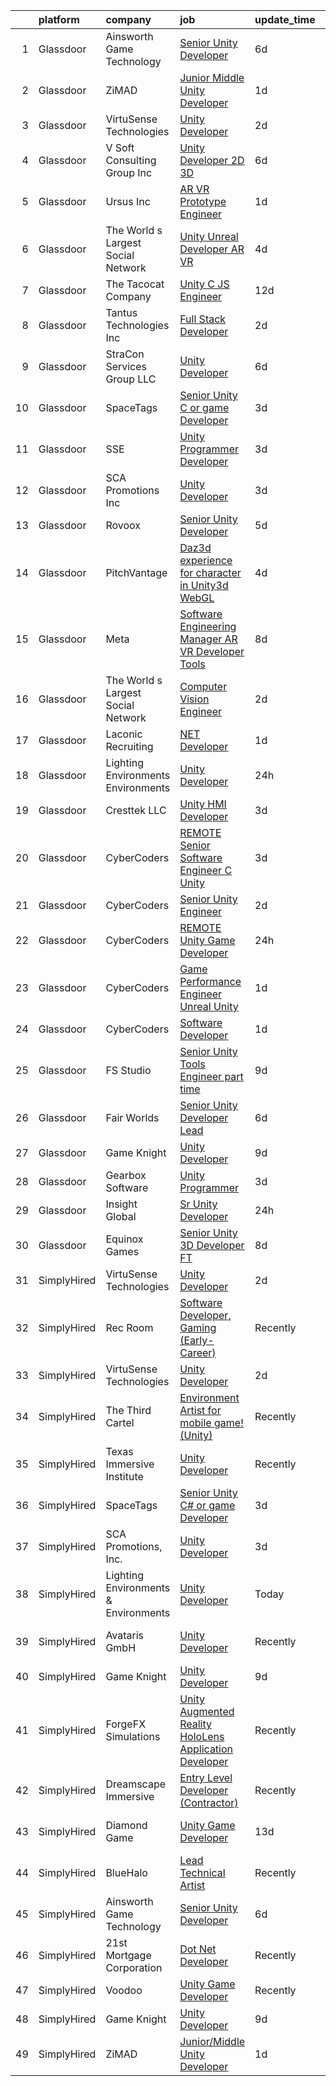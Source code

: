 

|    | platform    | company                              | job                                                                                                                                                                                                                                                                                                                                                                                                                                                                                                                                                                                                                                                                                                                                                                                                                                                                                                                                                                                                                                                                                                                                                                                                                                                                                                                                                                                                                                                                     | update_time   | location                    |
|---:|:------------|:-------------------------------------|:------------------------------------------------------------------------------------------------------------------------------------------------------------------------------------------------------------------------------------------------------------------------------------------------------------------------------------------------------------------------------------------------------------------------------------------------------------------------------------------------------------------------------------------------------------------------------------------------------------------------------------------------------------------------------------------------------------------------------------------------------------------------------------------------------------------------------------------------------------------------------------------------------------------------------------------------------------------------------------------------------------------------------------------------------------------------------------------------------------------------------------------------------------------------------------------------------------------------------------------------------------------------------------------------------------------------------------------------------------------------------------------------------------------------------------------------------------------------|:--------------|:----------------------------|
|  1 | Glassdoor   | Ainsworth Game Technology            | [Senior Unity Developer](https://www.glassdoor.com/partner/jobListing.htm?pos=101&ao=1110586&s=58&guid=000001826cc5e17099cfb6998fe94441&src=GD_JOB_AD&t=SR&vt=w&ea=1&cs=1_05583054&cb=1659682284297&jobListingId=1008038069760&cpc=73B7E520706C1844&jrtk=3-0-1g9mcbod1khpa801-1g9mcbodgih6j800-1bfea5d2e654dfaf--6NYlbfkN0AhTaXticpO8D1EV9nGWUa2G9Nr_0uERllJkF2KKfHsNPvgjthfJ6kYOPNlabBumo3XqtAg4fi9npJlXr8n0nliy9xy6fIh_K8TngwOLUexLDbOVwkhFmUnHsMmtlBOG87tx6tJ-CJdyZTi5oVCX_soOCJkfgVGhhLiY_ddvMg_soYNFVifJLhRyLfgAulCMJ9KvLwiBOLBfWvF3HzUziJPvzhhi4BDyBBJuWWGm6gxbr1KD2KkpvAgxHX_ruagkN5tTup3A9pRieP_ZBGju9ZankFQTZjygQdIcmgjAZZl2PAJw2bkEOqYbMdQHLu0aBznfUFfuCkOvfus6gpxuBNdQ2VcjufQYuTAdz52_G3tJdrPpinXQ7bBX4YJDUDbkoH-oBltseSBh1MYJVHFfef260qQboM31ua_KsKs69eEor6r_FwD6bWqpw9znlPDVrv6AAtvLeVDaT2IXy4IlEEqOaHIk2GT6L5lKQVuLr5CjzfeyzbzbRdXKh1XIKZF7DIHToUN1RuJzg%3D%3D)                                                                                                                                                                                                                                                                                                                                                                                                                                                                                                                                                                                           | 6d            | Las Vegas, NV               |
|  2 | Glassdoor   | ZiMAD                                | [Junior Middle Unity Developer](https://www.glassdoor.com/partner/jobListing.htm?pos=123&ao=1136043&s=58&guid=000001826cc5e17099cfb6998fe94441&src=GD_JOB_AD&t=SR&vt=w&cs=1_c87c3f5a&cb=1659682284299&jobListingId=1008049667996&jrtk=3-0-1g9mcbod1khpa801-1g9mcbodgih6j800-c2445798004c4330-)                                                                                                                                                                                                                                                                                                                                                                                                                                                                                                                                                                                                                                                                                                                                                                                                                                                                                                                                                                                                                                                                                                                                                                          | 1d            | Remote                      |
|  3 | Glassdoor   | VirtuSense Technologies              | [Unity Developer](https://www.glassdoor.com/partner/jobListing.htm?pos=104&ao=1110586&s=58&guid=000001826cc5e17099cfb6998fe94441&src=GD_JOB_AD&t=SR&vt=w&ea=1&cs=1_19a2fea7&cb=1659682284297&jobListingId=1008047228085&cpc=BA15C3E50D27FFE8&jrtk=3-0-1g9mcbod1khpa801-1g9mcbodgih6j800-621427e7806805ff--6NYlbfkN0CpTNcpmE4ij7sr_GPl7QJj6yehPG-kupSZfEdlJHm76PKMSXsSIq1med5BFIxC2pZRXqm2VLhN_XbCcerIOVWZ8h7ETYPARzSmbixQ7aLqpwonWBBh4rOL5Pp18dClbLthA8o-qLqLkUEi2BTeLU_x2fiKe0OI9IDJADdrOVWZeSJnfIngeVvcG4qEWq4Fni2TWPKW91a-13P_-H9fC5Zt5rw5FKBLB_RPdC2O-NSm9zZMlZn-b36oUBiJfCcNjy3uCA8lrcs_uaU8_b3s4lN6gna2m0MkmKK6gNFmJOT7AaeqUa--rXcmY6Z2zgDXIznzPAE4hH-scpx_2TR1e2yiYIfQ8YNZkMxsU8ndMokpnogFqye3J5-9essNlTb8bnndxcgydSl4uJFF1q_jZrKbQls7ZvLBRSeJ5Gk_If2-WQ8ThWKySX67anf1UhZQJR1VIuGLBv2wD9dcM7vaX9H6gbtb2kSxdtBofw3u0y7c3eMa1JdMaHeTyX3hoIc4xWk%3D)                                                                                                                                                                                                                                                                                                                                                                                                                                                                                                                                                                                                                | 2d            | Peoria, IL                  |
|  4 | Glassdoor   | V Soft Consulting Group  Inc         | [Unity Developer   2D 3D](https://www.glassdoor.com/partner/jobListing.htm?pos=109&ao=1110586&s=58&guid=000001826cc5e17099cfb6998fe94441&src=GD_JOB_AD&t=SR&vt=w&ea=1&cs=1_e904f450&cb=1659682284298&jobListingId=1008038008594&cpc=F41FEAB56D215062&jrtk=3-0-1g9mcbod1khpa801-1g9mcbodgih6j800-9a4a01b372ff3881--6NYlbfkN0D9RE-Si7ybiUgDiZLiiQYmpNk9Vbzm2gLbPAQW_p1zE3jUynzuC9mQeE4jvLF4MlSm36CescGx2H9d3YI0fVAn5prwo-RLWQRl_iwMVkZ6WLNFpLl_y3iVO_S9d5oC2ltUQyL-xm9HKGpi3r8xf5SsrsFpcevLABNYdw2hIoCqPNudL4vGDMg1tbZVy7HPxF3fdjg0ESjz79Jr2VIBa5QWoUWqUTWkOogPCBePbLEN9h52UjjDCvwLnsB8jeIbHwbCyJaqExQ-b80HT8-s3BCs4VgaD7G25D-wFiEe93fwuWh3h2M_b6vXgnLYZB0tnUY50qs1VUjBIbO_wp76rKwumxliXTHPvtAqbVFTp02tjQJUK1ejCebnErGkK8eNIXMwqQ4MHj2fgz9_jzbv1WFGftFuPst89-KPeg0DIS9dsZ57SfuSQhBzGXjtc0jQZHeJ7WOcJ88dc7LEnmVf5O82yFN2bczCJH6IGEsDRHtG_J2w6UzhVtKlJY87WgWRey4%3D)                                                                                                                                                                                                                                                                                                                                                                                                                                                                                                                                                                                                        | 6d            | Oakbrook Terrace, IL        |
|  5 | Glassdoor   | Ursus  Inc                           | [AR VR Prototype Engineer](https://www.glassdoor.com/partner/jobListing.htm?pos=114&ao=1110586&s=58&guid=000001826cc5e17099cfb6998fe94441&src=GD_JOB_AD&t=SR&vt=w&ea=1&cs=1_c91721be&cb=1659682284298&jobListingId=1008050504524&cpc=82B3195DA92CAF92&jrtk=3-0-1g9mcbod1khpa801-1g9mcbodgih6j800-676b17f24b5cec8e--6NYlbfkN0CT8vBT9H5mqECx2dfLV_FONLPDKpIRssxVwtj05Tmm4rA5I0VNOPdM1oYsK66ov5oeU1vn-T2BI8ztXGS97o12IFvk4488l3DTvol4EnNmos7vPDsIF4M1XmYlU4dn1Nsnus1ZaIBo6ETGQa2zZqKAHTHfC4ASFGZ6UE8aWyeWDYi9rIQsDJkXDhBQ-EROLr0fb8Urot8Am6Pv3mP8JgpyUvE3FPwrS_yS70cetbrOOtJ_SPeHiBBZAC_GZSOloUIMePftOWvROVJQXz0-77NLsiIUkuVazbWfKq_WSzvmb71JMa4BAmU7-cnh56FvbtV4UIhOasHTjqG9dSax_sx0Bw_Vocd7v_JZmwl6WsWMCBeDFc0FyN4i7Ze4f4LQ_f81JEWkW-28kac72DlvIvmoBu4byGGJlbrszBeaNj-YXpn3Zyv9RJ6ngkqOgcA4-eBt7lGvuPd8ry2k2Hywts2vf4KxOh9BqC3FaQM408Hnj7KuPBv-ibkqfrzud9dNzlfpyjPXgYC4DUtkp3ZuINm6eVoBKEwleGWYuNEQZNQQXc2qUBPFRArYVXIGHSF-z81RYhoY1fVG-tF9CkxcuGzW6K7N7qbATyXkIeqIVg_aymojdf_FBe3d856A8kjddNdsXB8WJzIkvc5NdFbOuqtlSzJQiPCY5ZhxxVwzt83FnODqIzfQIghLVpnYqkl679Nusu6wjUB67sAddnxF4utGsyxlEPEQHLo70uDKgmM6jKnPUVcLJO-vznDPBj_f0fxcPcCQsJCo_97Qd1KHKAvOFQKkwU92Uap9NXr76SgZttCRE983jO2mfLaLZFA6dAj8eqfUXfvmve1ibadE5tG1quom4y7a4HaWfQys8F77UA9KJpFHwPVBvKsrWqEbGxntsb1S1i44LpRNuveihuHOykeUjKza2jDsVz2ShCZIGGA6BmpjKL-Cka4a7KcJMFvkdj95SGlXsf4Th6I4A1DU6o3z76wX4zQ4qUO6H7-jIC0V-2qpVUQ6wXICE5676lg%3D)                                                                       | 1d            | Burlingame, CA              |
|  6 | Glassdoor   | The World s Largest Social Network   | [Unity Unreal Developer  AR VR ](https://www.glassdoor.com/partner/jobListing.htm?pos=112&ao=1110586&s=58&guid=000001826cc5e17099cfb6998fe94441&src=GD_JOB_AD&t=SR&vt=w&ea=1&cs=1_42def07e&cb=1659682284298&jobListingId=1008042375696&cpc=FAE5E775D180B2FB&jrtk=3-0-1g9mcbod1khpa801-1g9mcbodgih6j800-f494ee243d38d501--6NYlbfkN0DSgjPPcnEdvoK3uuxfISLALE6pB1FR7YSHOr_tSg5_QGIhoz_2VqUepdcKLBLI_zRVnZbHpaOUUg4zxA3YNJqfgCq-9o0liKzrVYmTrr_XDVnqIg3IFXNOjuKyMfftGZmcup85RVP1_M3P6WAr9I7CFCQ97cF5i0P5r4PJSMbs2tcTlq4Tns38xbwgYMNBSwUKdDEXPQ2R_MqHRQ__zQ7DOhnSziOsU3qXygSSMbl2czu2MAs0VXNIB1OYXedTwJ-McrBPcOATD6q-kxOa7R7bvNusgDFpKbPsFs9GBJhGluUPBkS0p6_0CqPZ2NgULJ9RXxK7sl4oZFFGfWueA1L_31_afHsdQ7ww7_z23BR-JhbGo6g9WC6FsH2jC47F7_CwXCj2cd4S76-h5x_T97Bx9IUWRz7lJIN-HYB_0hBshAcypan66ivWlWfy42ZhG7eDweaiPgw1-52FY3QkjCB8X5EQatR_B4GcIEqd_kiWhaw2WOcDBZNL0TTyhgxsANdTyOqOYsaM9peysw1FTkF0q2kahDbxz20DH3ef-0o9mgeMepp-U9df9kQPq8LZYJaSCEUeC5reehgjDA56p7Zg)                                                                                                                                                                                                                                                                                                                                                                                                                                                                                                               | 4d            | Sausalito, CA               |
|  7 | Glassdoor   | The Tacocat Company                  | [Unity C  JS Engineer](https://www.glassdoor.com/partner/jobListing.htm?pos=129&ao=1136043&s=58&guid=000001826cc5e17099cfb6998fe94441&src=GD_JOB_AD&t=SR&vt=w&ea=1&cs=1_ed66995d&cb=1659682284300&jobListingId=1008024763497&jrtk=3-0-1g9mcbod1khpa801-1g9mcbodgih6j800-e90af1b8492081f4-)                                                                                                                                                                                                                                                                                                                                                                                                                                                                                                                                                                                                                                                                                                                                                                                                                                                                                                                                                                                                                                                                                                                                                                              | 12d           | Remote                      |
|  8 | Glassdoor   | Tantus Technologies  Inc             | [Full Stack Developer](https://www.glassdoor.com/partner/jobListing.htm?pos=108&ao=1110586&s=58&guid=000001826cc5e17099cfb6998fe94441&src=GD_JOB_AD&t=SR&vt=w&ea=1&cs=1_21925c7b&cb=1659682284298&jobListingId=1008047282675&cpc=8A48E7D5890B96AC&jrtk=3-0-1g9mcbod1khpa801-1g9mcbodgih6j800-045ed96b960ff346--6NYlbfkN0A8qsn0j0FEl_5_zsxHeT9q1Wg9edXohEHAMqW6yzHHwmwn0DYPbrSEGc0ybmTyZi8SeeUGn253sFXgAHXmErhdGlXYFae7wDt2LKF06wmwocSkM6U4Qr9GKoBg6y5zhPnWwDDmiroTXjvuapX8g479jbHOGbZFWNC3WuwqB6-GWARq4DceghbMPbTjA4mbrDki1Bm5zkJt_waCnBflOvP1BpnyAPN3Tm7MW-4PS6_f7Du4BhTK2iQY91E1YgUXjSn9ybhlifq848IC4SqGyL1oxl4QpRATTh_N1qHZcyoaAf1jEjESBk1LHxiuPMK8Kq3HjF9ghhoaIT0zszfu8YAnAGz0pPJet3m1ffJ5ZjaASHPOZStGd-z6iB2jOCF-MD60jYiUs2LoZHLKkim9HuWdvaOGDCJ7G2IUwBC1CFaEAJVi1yrxUTwyNWpLuvs9XrgSd8i5KvtShz2aphcj9CLKVPTUqZMAAYNlslFIlOQgUkkFbbcIue44MVaH6Jkrkw6DDKYuAqERMw%3D%3D)                                                                                                                                                                                                                                                                                                                                                                                                                                                                                                                                                                                             | 2d            | Arlington, VA               |
|  9 | Glassdoor   | StraCon Services Group  LLC          | [Unity Developer](https://www.glassdoor.com/partner/jobListing.htm?pos=125&ao=1136043&s=58&guid=000001826cc5e17099cfb6998fe94441&src=GD_JOB_AD&t=SR&vt=w&ea=1&cs=1_0ac315db&cb=1659682284299&jobListingId=1008038469136&jrtk=3-0-1g9mcbod1khpa801-1g9mcbodgih6j800-7134acc55a798616-)                                                                                                                                                                                                                                                                                                                                                                                                                                                                                                                                                                                                                                                                                                                                                                                                                                                                                                                                                                                                                                                                                                                                                                                   | 6d            | Orlando, FL                 |
| 10 | Glassdoor   | SpaceTags                            | [Senior Unity C  or game Developer](https://www.glassdoor.com/partner/jobListing.htm?pos=106&ao=1110586&s=58&guid=000001826cc5e17099cfb6998fe94441&src=GD_JOB_AD&t=SR&vt=w&ea=1&cs=1_fdde80fa&cb=1659682284297&jobListingId=1008044924626&cpc=2F9DD8B511C89582&jrtk=3-0-1g9mcbod1khpa801-1g9mcbodgih6j800-6cf5f399b28c6351--6NYlbfkN0BUVF9cqJXqdFDsrpxoGIhdnz07wL-gW_U5nrZAHPRhGVzrfnHyhdN1EPN8I7ZiQaxplMz9EJF9vxzvQnPArqQqftQpTXcRLSd7gVgkUliHbiHAwV18JGisEYi3xNpBGvahPVXwgZRUXCfYbekES6VlaAAY6iUiwa1D1RtpgKJR3J2o4_SXw4dJ6eqxn6pmlEKTQ_QUYydQGfGVQSjiN-Us_oLdD88A99gWFG7bsijhbIHP5tOwyFc9fH-Guafjn1ZZl-O9U1Zfd2AbBDqIqlILtNDgaVf_kkmf1PdfBfhurkNb9_IsvE3pbD5BAPLSs6W6Q6iapoVKxOxhvEyODreFTU4b5g-nKhRIshqmqt4E5MlW-FmwgJ_45GkjqFO-bfF_cFv3wEOA8FeB0yFuwRaAkv9j5dlZldXr_zJuk2a_DDeyov2NUUuCw-ZUd_GP1uRLJoU11EkXXClfUBKlOnwOhycFfh1IrR5LXtcJe2W3IXASpgfRLDthahDucVTu2E-1qr_20w0_qQ%3D%3D)                                                                                                                                                                                                                                                                                                                                                                                                                                                                                                                                                                                | 3d            | Arizona                     |
| 11 | Glassdoor   | SSE                                  | [Unity Programmer Developer](https://www.glassdoor.com/partner/jobListing.htm?pos=122&ao=1136043&s=58&guid=000001826cc5e17099cfb6998fe94441&src=GD_JOB_AD&t=SR&vt=w&ea=1&cs=1_39ba8beb&cb=1659682284299&jobListingId=1008045435216&jrtk=3-0-1g9mcbod1khpa801-1g9mcbodgih6j800-264b7eb515c13cba-)                                                                                                                                                                                                                                                                                                                                                                                                                                                                                                                                                                                                                                                                                                                                                                                                                                                                                                                                                                                                                                                                                                                                                                        | 3d            | Jacksonville, FL            |
| 12 | Glassdoor   | SCA Promotions  Inc                  | [Unity Developer](https://www.glassdoor.com/partner/jobListing.htm?pos=105&ao=1110586&s=58&guid=000001826cc5e17099cfb6998fe94441&src=GD_JOB_AD&t=SR&vt=w&ea=1&cs=1_fefab11e&cb=1659682284297&jobListingId=1008044540481&cpc=618B7C2C2BCBC227&jrtk=3-0-1g9mcbod1khpa801-1g9mcbodgih6j800-8d5fbf2228f1c08e--6NYlbfkN0CGk2nZkYo_9FB79XId18OpQDHY6g94ONhdUJpB4SBwer5q8kV_jzNpveeNS5OfFTS-zbA0Ccrb2PfPN4L4axPFku2_b8ZVmNT_fx9zWAQo0ML6qy8w53ry5sZ122YUK8nYYZNiHhQd8jJnxpNJPefAOCesyVSmE3lPK2FkETtpKEkqYNQKBEtkAcdsrC1d1r2YvJwKlBZdUF8Je8RVnfoO0OkOLIklUtmo9aiTf5xMfCeVWYdbA_hXF3PLol5Or4-y8dFTumhzXED0f1607r1sbvamMlPOY699SE64-xRcJLIZdlMznBY3pxEq4EfILZ3LfqR9YMZwLpGpAZX94J58w-lMK3uKhTqjcRvCGmElWkVaPe4WGu3dr7Cs5y1Jx5BpAdFs2s7LqBHVY-s91N9Otw1ESYAu3J5mxUVwr65KG7QyYdGho--hNHbfAq9C6h_JrGiZUEcdA0LTBGob5VzNy_djePEozRJcQvZK43hCrcw-GEJfpgo901wWISDvtBk%3D)                                                                                                                                                                                                                                                                                                                                                                                                                                                                                                                                                                                                                | 3d            | Dallas, TX                  |
| 13 | Glassdoor   | Rovoox                               | [Senior Unity Developer](https://www.glassdoor.com/partner/jobListing.htm?pos=124&ao=1136043&s=58&guid=000001826cc5e17099cfb6998fe94441&src=GD_JOB_AD&t=SR&vt=w&ea=1&cs=1_82f8d668&cb=1659682284299&jobListingId=1008039226654&jrtk=3-0-1g9mcbod1khpa801-1g9mcbodgih6j800-02f138ca3023a2a4-)                                                                                                                                                                                                                                                                                                                                                                                                                                                                                                                                                                                                                                                                                                                                                                                                                                                                                                                                                                                                                                                                                                                                                                            | 5d            | Remote                      |
| 14 | Glassdoor   | PitchVantage                         | [Daz3d experience for character in Unity3d WebGL](https://www.glassdoor.com/partner/jobListing.htm?pos=107&ao=1110586&s=58&guid=000001826cc5e17099cfb6998fe94441&src=GD_JOB_AD&t=SR&vt=w&ea=1&cs=1_c3467350&cb=1659682284298&jobListingId=1008042183520&cpc=983919718F9DC6F6&jrtk=3-0-1g9mcbod1khpa801-1g9mcbodgih6j800-2d925dfc83a4c43a--6NYlbfkN0CnvnrZV6i1JGX1yqycrBVKxG_QbmFGo1hJvaAPDrdCVZ8yoQV_d4S0xUhNM-dH_1A5pP-pXzd5Ltk35FeWGELA4tM9OpVNAaKCl4oDM2bslPC15-Xpj1OSVVxbNUHn23I4feMXQy0B9AWcC7dWCgnuF-Kj2f27SL6sXo8qXOa0Nz5dzMoFjHXTkt4cIvdUtle_On9t6Q1w54f5P8Eg_EaJldPgOSK-8jq3xFMgh0ocNW6r6NdsEqevCXafpteY5BR2tmWIKf1fGcULP4eLof0m-TaAZp4UPcOQ7FvMiX8WA-eKZXBPmTPwq7Zbz36laHSP69pne9NfSA9HnWerjzJoDy0Y9mb81Ftxnp5JIEdrWCIL5BYPCCBm3UZR2eDq4PM97d4Q9aOW0z1XdP-Ho2fbJuKFw92_gH4RTG4HgSPEv16iULOlthXFqpWNkhoYxUHyPta5bE4FxgSqfPLE3V_9PqWcwNiruAwBcWqnaLZClscnXbTHO8FmqSDwCqqS06AwN75AciHsubiOA7M5DZa--M1OmU52680%3D)                                                                                                                                                                                                                                                                                                                                                                                                                                                                                                                                                | 4d            | Remote                      |
| 15 | Glassdoor   | Meta                                 | [Software Engineering Manager  AR VR   Developer Tools](https://www.glassdoor.com/partner/jobListing.htm?pos=113&ao=1110586&s=58&guid=000001826cc5e17099cfb6998fe94441&src=GD_JOB_AD&t=SR&vt=w&cs=1_30d59495&cb=1659682284298&jobListingId=1008033314231&cpc=F45C15D234B746DE&jrtk=3-0-1g9mcbod1khpa801-1g9mcbodgih6j800-2b621683bd873ed9--6NYlbfkN0DYl4UJW4r1Vl7FEn6T9F-rD9lpC-0oMJVSiWjK_MGUd8e8cHXcpv6KPyjLHZEfqkU7WcSZuXbmZfIUhhQ_HFC5L9AvTXuL3VHBavrUq3c4Mw-5YietqrUjyiCjTMKXU0rAyjymil50WMpzrjIuTkp2EReeXYNeQBhc0YOnDi-DVMWBl_Z0NF7SoX3QJwYOsgiK4dk__AXSgP9P98NSS6Zp1V_5JU1qadMFM-MdVLu7qvC-9V_5X-Ni-AKv4ydYz36bFOTgNZGZLoQo1Z0xWsprO82XEF77Lc2WtE1qzzu72ezRxPWbuoDJiP8u2Cj2BP1fczfAyEKs8iU7noY77Xzua_hFxh9vJjhtrSmoA6NdxeBj0p9UIP1i9hLB-tK1AriPShWAX_gEB3n12-RpMTddo2MeqC2LeuOFFWkLnhEwZ-8vMfgMFdQUUQJN9ZS9pBbBN37xH4PM1lOjU0Wyvq5QIdbmylCNxbyUtdBDS0hYJ-K24AhOD2Dk49MVyPXq0csxZ2h6cYuBsJbEatT2GXFlOIx9RLuBaFkmmb1G7gmURGDoj6bTsucyi5n81M6pgaCSza9HHchkGhLhnBbiqkLyMwh8bdQuKbObMPVzm8xMM3vSfK8m0uMN4OW2vVQZZB-Ch4BJTPHNRk65CcPuJwD-Z_cFYmKOUMW01eHdEmGPM0YdvB0GTQ8SgY6tPktG9nx38rwA3NLVk9yCD-MTB7Bg1xU8j0fqQiCVkDztAbAhZJBerkOK2stt8ibnoNHo1DyTtwYtA6oTMXHPfqht83b8vY5PTbomY5DP23JhYzKtu_6iXYIr0Vu9yeG78xFT5sEa89ZYiUs9d7j8zkkl8IJSl7q7Eb5frFU1JQ6lSSU1nrulqGQSRGBKNzJ2MdxkSSk_E2VU2MKnoIggwxW0TXkA1xrByWedXdVoSevoFNaStu5oaOrBajk9KhmUS_JW8mf-QfsqAze1F3ZDAtAzTmVa7VhCD3u7B8a-Uxr7fQ-ZA4mblS5EvTP5W7SwEJgATqApmDDjlxCe0qE5LXWvcpG3mF813tVmmRv3jPbYFLC43w%3D%3D) | 8d            | Remote                      |
| 16 | Glassdoor   | The World s Largest Social Network   | [Computer Vision Engineer](https://www.glassdoor.com/partner/jobListing.htm?pos=116&ao=1110586&s=58&guid=000001826cc5e17099cfb6998fe94441&src=GD_JOB_AD&t=SR&vt=w&ea=1&cs=1_c9206f0e&cb=1659682284299&jobListingId=1008048926964&cpc=DE56C24FF6DEC286&jrtk=3-0-1g9mcbod1khpa801-1g9mcbodgih6j800-f2859ed9ca70d070--6NYlbfkN0DSgjPPcnEdvoK3uuxfISLALE6pB1FR7YSHOr_tSg5_QGIhoz_2VqUepdcKLBLI_zTQDUXKUWfMuJ8z4wGJWjPLlNhIC6-QLzZ2SD_BdvGPrlGHcV-JY8TfpqZv30Bo9kNQZz3Akks__UOuOXncoch98-oHmC6PsX_rYPDxgKR8Hs6vhDf2KT8UAtRRqlVUqY3jLADtY66tFmBwXnefOCe_rJ1GLfIFFVjEtf-YdfB-g7V5OcdB4itIR7WubpFvE5z83IUM_2ZshD4TwiQ6BJZoM5Wz5V7xjZqfE_P-cW2TYTTOolaetECrpTQpQ648tDZjymsVTQnYWjRayjvGAsLDXh4YqO0y32A6inEzp_EUBg9CJ4xIq6ueXlJmMLBGbGuBX6Ks3WPJJ0P6_Kp15N1Wn8xlcEnKCTLSAQRwf1IIDdXOcAOSiy1uguwCZFqyz6wl8-Md0RtGWw9QhiZT6Klg7pt6hx7jeSUKnShIDrLEjpFkHoVk5nhjgEMjvPLPu92EwTzHvNwm2rlMrjGTmuwys2wedRnQX1sGwgcAn7-AGK4qAorHU5eKTss3g9e1WQ3RhGRRXD6KqbBcmjBzDG-o)                                                                                                                                                                                                                                                                                                                                                                                                                                                                                                                     | 2d            | Houston, TX                 |
| 17 | Glassdoor   | Laconic Recruiting                   | [ NET Developer](https://www.glassdoor.com/partner/jobListing.htm?pos=111&ao=1110586&s=58&guid=000001826cc5e17099cfb6998fe94441&src=GD_JOB_AD&t=SR&vt=w&ea=1&cs=1_73777f60&cb=1659682284298&jobListingId=1008051372570&cpc=45DC3EB807283E85&jrtk=3-0-1g9mcbod1khpa801-1g9mcbodgih6j800-3675a1a976d4b4ed--6NYlbfkN0DdJbhHBYXEWBLZdlxQXj7QWc-IkEPIf_iUNPDm2ENCvfhgmbDpp3qDMSPgIPqI1QwyFHFJQUTOHvdMj8QCXK0LKBmFgOoPgR9JxLTiIIKI47t0A1CG0vyBhVVJdOQfgQ3nUA_j1fI3EQ-oHCC1zSgcezthx1dYKB3ODF_87kHNk8DRz83kCyYcs8Hpx3Q9-6_pbQ2Px9T-3Yv1_fzc52p0FqMTxIv4dYEp7QylL-d-sxpgxRnLJF4jmvnDH5iAScVj9M3XWVfkvIGKWh2iOTTv9NON3osFTBqfsYCoPolHh1tKuk-d5_uwc0u1DEqbhs5Nl1OOnsMpLStQKwCglOybO4yUTESKww119Z1QJD7B8mtTi3Gr3W2nB0tW1afBlXYot2cm7qwODF72LxPQa7jCD4jJWvWqbsS0_0hmPqKp9rAof-CHPjLuw1XVcrWSrjMmPHgBsLcSycJbF5eGaUdYw_wxszLIwZByPc8CmAU4DdxGBH_PFsw5HLZH6mqj0eqO1FmDq8_M2A%3D%3D)                                                                                                                                                                                                                                                                                                                                                                                                                                                                                                                                                                                                   | 1d            | Remote                      |
| 18 | Glassdoor   | Lighting Environments   Environments | [Unity Developer](https://www.glassdoor.com/partner/jobListing.htm?pos=121&ao=1136043&s=58&guid=000001826cc5e17099cfb6998fe94441&src=GD_JOB_AD&t=SR&vt=w&ea=1&cs=1_f687d399&cb=1659682284299&jobListingId=1008053450591&jrtk=3-0-1g9mcbod1khpa801-1g9mcbodgih6j800-0086498e20b0cd56-)                                                                                                                                                                                                                                                                                                                                                                                                                                                                                                                                                                                                                                                                                                                                                                                                                                                                                                                                                                                                                                                                                                                                                                                   | 24h           | Remote                      |
| 19 | Glassdoor   | Cresttek LLC                         | [Unity HMI Developer](https://www.glassdoor.com/partner/jobListing.htm?pos=126&ao=1136043&s=58&guid=000001826cc5e17099cfb6998fe94441&src=GD_JOB_AD&t=SR&vt=w&cs=1_f6845a76&cb=1659682284299&jobListingId=1008045323885&jrtk=3-0-1g9mcbod1khpa801-1g9mcbodgih6j800-cca6b004dfe524fe-)                                                                                                                                                                                                                                                                                                                                                                                                                                                                                                                                                                                                                                                                                                                                                                                                                                                                                                                                                                                                                                                                                                                                                                                    | 3d            | Raymond, OH                 |
| 20 | Glassdoor   | CyberCoders                          | [REMOTE   Senior  Software Engineer   C   Unity](https://www.glassdoor.com/partner/jobListing.htm?pos=120&ao=1110586&s=58&guid=000001826cc5e17099cfb6998fe94441&src=GD_JOB_AD&t=SR&vt=w&ea=1&cs=1_bd2d1be4&cb=1659682284299&jobListingId=1008044824936&cpc=F4EED0218A761C36&jrtk=3-0-1g9mcbod1khpa801-1g9mcbodgih6j800-98237847f10a0a96--6NYlbfkN0CpFJQzrgRR8WqXWK1qKKEqALWJw739KlKqr2H-MSI4eoBlI4EFrmor2FYZMP3muM2r0j5h83pOc7Z3lK-05W4Ec43Jfo6jycGrOCA67Aa8wUtL3VWMS-c1nJmGfkcf5BBkIGR3EkdBPkI0Xa1FsTlvp4qynG6-W4YKyIV7jDBATHONJx4-5rwo3o-AO6qbKDhEoKBPKuuQS-EXKlyrcJA8nW_V4-Ayn2e3KwU8GnYpR125Mv24p3L6yFX5SsYM9uScolBHKZsurrVkJz7CMHujXcFWIOfm4T4q35BPAlRbiMCRlexW98B63tVdnyhxW4D7aQ0cb0r_w-I1IWlmSDbSeSb9l4q75uQ5Mg2VyEqlNQCyLjdz162HvhGfNp2C_-Wu0XbVUgeLY2vSUF5-rSaIoKQ1Xl78jE1w4vcCDXUa9g9nSFia2R7duvfc36ucuJA_iccw6_Vqns0DyTsOpLtoBxhoPF1ivlxeT3eQHcSFSk3aMoD8yDjrEpfYNkmmPuFSy0Bxq9snKTxmsdwZ0TewK1jZkxwMkqPha7EHS9lourkSU5og89PTBpbuy8d1iBkAWhGLVXogJstCbsLB_zCdDdS4sdAu_b_u_F0cTYaw-yo09LPSUKSMHP8-bXljDPL1I4_r7OXbGfjQcFjHY4tsWL8oZo41R6hGGBs19TLYXniO0XLWqrTvCszWGks9jDI2dMDwBrWXZPWUkjeDhb7FfhRxV_himvPFtmFzDnUFGjG_4bSxrKJRjo6Hh7IRjFqiaHCEyVRsteORm9nhWAOjKCluULSD_qtadVMg3KgVkc2qAa3DHSaN-6heqHzIwIhMWnkQcgIrgixBQFonuPdz4g71JCsMQKA9uKOdAuNM1fLsM7_diZz4--AmSjEnqmji1m2xUYV33imhDZoM-eWZEFTFjoC-qIDlUTzg6CrBscNhB2Ssf1A1Q2Z0954gKRhq-6golYDiaQ7obXrxnC_wqiTYXMYK-HX3I4Oh3yjgeVOvIjiFSyMp)                                                               | 3d            | Las Vegas, NV               |
| 21 | Glassdoor   | CyberCoders                          | [Senior Unity Engineer](https://www.glassdoor.com/partner/jobListing.htm?pos=119&ao=1110586&s=58&guid=000001826cc5e17099cfb6998fe94441&src=GD_JOB_AD&t=SR&vt=w&ea=1&cs=1_dbdacf31&cb=1659682284299&jobListingId=1008047704678&cpc=FA84DF7EA1EC2398&jrtk=3-0-1g9mcbod1khpa801-1g9mcbodgih6j800-164e23107c9e0686--6NYlbfkN0CpFJQzrgRR8WqXWK1qKKEqALWJw739KlKqr2H-MSI4eoBlI4EFrmor2FYZMP3muM1tGRelL7Kum1HIBEBXvXjz8hxp3IY0OzCHLevp9HCrQJuz1D5Jb7xy7xWIvhgF0fMMw6R4Nc-qzqpE8m2NTccSGaD-uGsgK3GTly0VyODHCb_fKsb5jTiUkhsrKVkDnRDhWLMGs9WIvyqnPpAQpgZOqkR5FQLtlO7tg-WSjwKJbaOPF7OY9fIC4v2U06aiSNxqCctwy9b841mH5Oi7qnjjUSjiaygAg1w00aXlJzqs5AcUTTNruBZ85Br_w3WIeJrU7DEnrw5Z07cq7ylhNbxvUqsBt-qGs_VP5m0d2jLpXPAl56AU7b8KG6fIMLeHB3IYeIIQrb4P5ckyskcCEpf8PmuHgq-SOEYbgHi-feU9HCreSMPInNnflTKTq2P7EOq4EItVlbP3ve_EJSR88tEJDvOy8gAFcXM2n75oOMOvwtbgPzsvjopx6Xh0nRONdy9Vvt3PNcFxQtRdYizN21O3DJAas3QMejGpD6mWOI-Tu0U65l9lC3Cl_a8Hp1_gSy_0bBf8RaZYRqTvB69XIm5i6PKwO0DNw_J_Jca8-A9mVbjkEfMZC5KP3jsu_G-WNSkPDYrPa9cAvp2tKAZlZXGSGMh3VlbwZacSE1Lc9_24RVpKwzjXxqRJkhBmpIFk5P9HI0TeYnIKrbCo3rtcyRuz1VcvTFsn1d9-KFXlPh5YHAWDUkHjA1k_lmlwafGhW-B0jHW7rb2ZBAUTapK1Ri8n3ITzlBEBoUGuqzRN2dvZfN_0ti-9Wug2HFQECt5e5wlhz4VEEPLMgSsCksCEtBcYk3U1-KJoXc34MXe4An6DdpSRpLkEIy49fC2N2_OptmpQNkwYWuKOX285LMDOCeNdoNDRhKlN_oTZvNHD-pyIibjYXsfH48CFL4H6ad2wX-ThIW1kuIihzAE3OawdmSOlShw8AHPje1Z6g1qdUM77bw%3D%3D)                                                                                            | 2d            | San Carlos, CA              |
| 22 | Glassdoor   | CyberCoders                          | [REMOTE Unity Game Developer](https://www.glassdoor.com/partner/jobListing.htm?pos=110&ao=1110586&s=58&guid=000001826cc5e17099cfb6998fe94441&src=GD_JOB_AD&t=SR&vt=w&ea=1&cs=1_5e60cdd9&cb=1659682284298&jobListingId=1008053779852&cpc=B076152010A3B66C&jrtk=3-0-1g9mcbod1khpa801-1g9mcbodgih6j800-6043e1430fc5e050--6NYlbfkN0CpFJQzrgRR8WqXWK1qKKEqALWJw739KlKqr2H-MSI4eoBlI4EFrmor2FYZMP3muM35UEpv7D8dnCKlx2qa68fzW1q9AfIvfaYYMSJ6YmMaWos0ygsT_WNdjrxBJpeLSkCk8RNnM_FdqSmus-OwMZfF8Jg9_YpZ1cHLM5wN-_VWgvOdFyvNebzsp6AlQ1ZwqJw67_-lxnXNzfJ2wUnL0UupE0tNWKj-G9IcRu7qAjEjDnecrRXf-7j8orHyvjOmzVBce6gF1EE5e_ipbd-kyCw_Nt5z17j8IK778gKKNL0WMoyOFMJWWb1uMHCiLCZ7EccZmJuOhcDVhbBM0NiQHolTlcciZ-kse2v8-n4QKcOFtj6gIhLY9VOqAPb0U5_-MCWK8jKPYStDa87v7sJ_Mumx48RUZ65EI1aXJ0bE8aRxxYOKKT3jyZ6Jts-3toKytAsaxacPJMo4X0X3ey1QH0sOgc9_8oqwYXRnrzYSEau5JfArJUqzb4EFmb0GMOFLICuqkEMrvsTu21MRUBDzn1SEliVOMq9o4t04A0nCRcRgWh_33YwIzzmcT7HWbnQfcdUMkWM2XIWmocp9SYUOTfCkP3ld3IyaONpppJs1dcj7vIm91bUPAuECFTvRNbhXerSWFUEquRnkOl5pUO6G_NHRT6sx5mPHd3-j5d4ZZG4htNAJHvzroc1aSBN-x5V6u1CcfQt7wQ0smjx7ZvCzcRbnGFNpu-aPxVVRSIt9nJCCZ58wpJA263i9IMtpNRHOVnuh0YtUSvxEvt8V3yVQrxnK-N92CGsaVlLO-_GIsANhSKSkN26A7_SNw9d9Q-liL4Zl3mONkeFW1vQtpmlxObwfHLqkGru-oN8w_7bjyKydM43xpuu_U1BxK6fR8sK3gYIG0Sed61Pf2cxPvZUfAd7SzF85gz_DXdYrpKMkGpNIz3ro-9GiORflFm9vqt91mjCgRaAV2I0aqPjqy20EhAro08nVfexNM50pjPet_hVFlWRPZKECOEUp)                                                                                  | 24h           | New York, NY                |
| 23 | Glassdoor   | CyberCoders                          | [Game Performance Engineer  Unreal Unity ](https://www.glassdoor.com/partner/jobListing.htm?pos=115&ao=1110586&s=58&guid=000001826cc5e17099cfb6998fe94441&src=GD_JOB_AD&t=SR&vt=w&ea=1&cs=1_58019cb7&cb=1659682284299&jobListingId=1008050648605&cpc=32EE424DE2B657EB&jrtk=3-0-1g9mcbod1khpa801-1g9mcbodgih6j800-94e608d374357989--6NYlbfkN0CpFJQzrgRR8WqXWK1qKKEqALWJw739KlKqr2H-MSI4eoBlI4EFrmor2FYZMP3muM0Ai8CXh9BA6LM1VocODBWxwJTTCL1a8iUQlnIIgH956j0SpCONOcUnL3NK_MIp9IN4dmT5z4xp0dxLieAsndVI-fdrDZ602RhcuQDHBlFd5dm-vf9tHq1T9x_W5t3ykGpjhKK8jiuPsJ0XzjKwKfoUjce6egFc031RV0Pz1MPlapyZEI0sWw1uM1syZA-afbciwEym6crUc_pY-Y4cTgK8BLPxto4Vwixa3meWs-T0lgPXC0qSkykF3K4-Ov-biKFeM1ov6oVDhDZOMphYCiyGYatU6mAovLcEbeZuE6cJ6FSfwxet1cdV2JGwoxcB5XudKwS5_xtOpUPBDiaukKP0rLrHOv-iqFgnGRz9Nf37NiPvX38HXHllzz0XFI1N8VpRRwXTJ9iTs5GA77G09kyrBZLq_kmbENVKXvYqJRxn0tcX6UZC2jkxdP5MtwFvctgMvAC31mYnEYDr-dZceDQmZaXjQdJUc_A4srolmbI2Zd14fMTbBlcZY29kuvmM43iSti8IY25vAWwSo9gS_nbz2FCOfbzj3vCbR69120-XTq_ik2OtT89_MFQ3Kqn4UAIHeAfE0b1gcqCtjepcj7zBdpGXatPVdV04YyFBLg831Y1w9w0Uy0z9CbXXIuEnXMwleNBRaQkoxWZRUMbIpDNssTJNjCMXjPn_82d7bJPjeisBX4YPHOJS_mA5ilfd2pDlcO2daGgsHfDcy1U73SEGmfp1qYzHgepy2Sntj6KMA0t1VgtoyPxfzb3uVKEwsDd8urYPgIJggHnvTplBobs8HJN1Hhncqkmy5ckg3D_o8CGfiCGY0-rzkabl4Hmgxwf4URPHf9oAveE5hf0gZiGVU54DAHsMZuSg-niKEwbRRPjO2M4akoDRRvk0hwh2gZ3YkvitPncKUq9qifBYDZ9pLH_mxq4gtCpKr0qHxCB-SX97sYGBdulVP1j06CmMueA%3D)                                                       | 1d            | Chicago, IL                 |
| 24 | Glassdoor   | CyberCoders                          | [Software Developer](https://www.glassdoor.com/partner/jobListing.htm?pos=118&ao=1110586&s=58&guid=000001826cc5e17099cfb6998fe94441&src=GD_JOB_AD&t=SR&vt=w&ea=1&cs=1_863106ff&cb=1659682284299&jobListingId=1008051434187&cpc=32EE424DE2B657EB&jrtk=3-0-1g9mcbod1khpa801-1g9mcbodgih6j800-ec2199bd0ad6d0b5--6NYlbfkN0CpFJQzrgRR8WqXWK1qKKEqALWJw739KlKqr2H-MSI4eoBlI4EFrmor2FYZMP3muM1q31frYDbJHRyPAzEQb_Tj61bVV7MDjEC7-hrdfw2gHIpdcbAJ9lwROv3fX1zsfBtqRgU8YUckyxWTgkKt6NGOJ03RqpJocdCAfvkbdKDjZ5hCAPOclU5vXvgsa36_HscZ6oyfbogJeAjbe8aV8ppw19F1nYZFNqt4XL59JN4q6DzTezefg4I3E3cZdzU02FkEd0r5A3ZqncwYtpOh16tKsNPnhffyQMSm-4-RT48netcEPazP-9EIiL0P3-c0huX5xExUDbhzzD9NZjTlcrox2GN7MLJeb_rM898afh3DjUIg0F8f_xR4Tvn0nOsHuD3TwMnTnwLQrdxSY3zmDuL0lNIBF_0U-68DKu1viKwlvWy8z1YQCK4da4j86gTHRo8B6AnyX1IkI7E5tB7-746rg4_TJCjaLKsT51AAZpYwQPVTgWoP5qoXfzR0fwVmo2olNi6hoAmsHCJuzzn20KltcWRXCsjHG2Nh2ZPzOeRcv8RLfwULsCt6t2qXCzkL6ehHvWIVY_1XPOmWFkAvVEo_UanzHcaF2fh5TGfzMMkpkjutRcOc7fYQX858N6v8S31pXzDayhqck5wCxxa3xy7clQW9xC3foaRQgWfOm1he8bVbNzgeBzuQphGb_oVR41of-cYD7ZmkwdisHkbeP93h961huoQdgwpH1lqXIsaTL7EUJdJ1veVNcmrjQ7aEWTMlpGJw4oPLsLslfAwRBkO1rOFdbg2H_ZWcbxcFoXpICtJkm5awXybrXEYFh-OgbrJb6SG3JBVkSMUAjynf3AyTUBFRlKLtTfZJ0flgmnS0LIIyfdqctgoGksZJtis1-5WnDJCI8LNiaB_l80PHm1hgYQj460JVpPEzqFX9RJU9WFFdAbz9lBIn-Ov2wRjq8O87Xxd5byAukWfD8rZDfW8T0tBWzOaTIdTs8sF-QerIEGJF9r2PyDAudyxPVbWth6E%3D)                                                                             | 1d            | Longwood, FL                |
| 25 | Glassdoor   | FS Studio                            | [Senior Unity Tools Engineer  part time ](https://www.glassdoor.com/partner/jobListing.htm?pos=130&ao=1136043&s=58&guid=000001826cc5e17099cfb6998fe94441&src=GD_JOB_AD&t=SR&vt=w&cs=1_17c61ec7&cb=1659682284300&jobListingId=1008030788582&jrtk=3-0-1g9mcbod1khpa801-1g9mcbodgih6j800-d5f5c875e979661f-)                                                                                                                                                                                                                                                                                                                                                                                                                                                                                                                                                                                                                                                                                                                                                                                                                                                                                                                                                                                                                                                                                                                                                                | 9d            | Remote                      |
| 26 | Glassdoor   | Fair Worlds                          | [Senior Unity Developer Lead](https://www.glassdoor.com/partner/jobListing.htm?pos=102&ao=1110586&s=58&guid=000001826cc5e17099cfb6998fe94441&src=GD_JOB_AD&t=SR&vt=w&ea=1&cs=1_9d8ee7ca&cb=1659682284297&jobListingId=1008037874300&cpc=6182817FAE653524&jrtk=3-0-1g9mcbod1khpa801-1g9mcbodgih6j800-c78d7d2a785a71ae--6NYlbfkN0DzaDHVbxJ-LJZej0v9fk4K-FwNocoxjQ_zxp68kPBvcgR9UG8IK_m_jS8O_DsHf7y43bGga1woVUi54H3orL6RGiYoqX4CISomll9vw9uPyj20MT5F67GNkBHi24dU8bIZqg4LFNHxJXh61vL95VMYGa0jBfyFJbQMAzxORxp1Vjjt7taI6ZiyBGLH7qt4NqOACAjxVdmtgcr1kBraRAxGdWdQzgcLZfH2rTZYfojdZS-ISXRLVTkczvEvQP5gIboJhIgPvhUYUh4xf8VxCkELryrEOLaHi-aK5-wfPU7-qPqRmFuSliFuINU5830QMRtTc_hGE08Ab5YTgf6EbSF0C-zZI3eJeyFMotVxJ0LEnQbxmQZO0DbI0ikhL0Tm_IwYbbbMS93bK_86qMB6QMJdPdn8BGEjuvHifl23r2Di1kbD9nEd1FNJSZrDGPzJZqx_8vhSXle-p1-91LT4qg5HmAIY8KxeuT6t-WDXXT2afIj6S7EACgWvv33RuOcDtK4GI4hjBSE5wA%3D%3D)                                                                                                                                                                                                                                                                                                                                                                                                                                                                                                                                                                                      | 6d            | Austin, TX                  |
| 27 | Glassdoor   | Game Knight                          | [Unity Developer](https://www.glassdoor.com/partner/jobListing.htm?pos=103&ao=1110586&s=58&guid=000001826cc5e17099cfb6998fe94441&src=GD_JOB_AD&t=SR&vt=w&ea=1&cs=1_7164ccec&cb=1659682284297&jobListingId=1008032055088&cpc=C5F9C09AE97B3D2F&jrtk=3-0-1g9mcbod1khpa801-1g9mcbodgih6j800-bac7e78836c4a3d6--6NYlbfkN0CN58sshrO6gM5m_xLiCzywlEx7J3Ic7XqhKZciExLCRDMpD9HyF5OmAOILyBi6JmHVFtJQCTSz-6IEuaCvoi26OWMqsKCJ9rNIuAa58Iwai8gKYaxcSqaAcKar_arilavrOjs4Fd2Gzz3AdxjQ4laPcz8WP9t3pMWyT0r1uuftEQoQylyf9_uTP0DIqboHrUWpWsRQeYKS1wgBZUU0pw2u5ZhSu15dyjKWmZ-HIP_2Mv9aTZlh0atLi9nxB8ySvvp4fGQoymeeF6TOW-Im4q01s9VwphU0lVOjUHQVjWCA08JGGy8EOVI_2I6JQ7m5N5WTvuZL8O4h88Ba3Hss3Q2yPxGuSSkjrd6zg7ujYlmMzR5Kk2M_s2tDmzIjANQxm7sBQJ7iw9ME2qxqIdu6VaqFieVjMCm1ToOUR4ktXqAqJA6KiZBtoC8xPQ0KDT6uHtBjQMDb_jCq7nwpcCgivbwChMkXJY-krJ9dXeKOYDJCrus3V7TdxzrS)                                                                                                                                                                                                                                                                                                                                                                                                                                                                                                                                                                                                                              | 9d            | Remote                      |
| 28 | Glassdoor   | Gearbox Software                     | [Unity Programmer](https://www.glassdoor.com/partner/jobListing.htm?pos=127&ao=1136043&s=58&guid=000001826cc5e17099cfb6998fe94441&src=GD_JOB_AD&t=SR&vt=w&ea=1&cs=1_28476c7a&cb=1659682284299&jobListingId=1008045880671&jrtk=3-0-1g9mcbod1khpa801-1g9mcbodgih6j800-57235af842b47ca1-)                                                                                                                                                                                                                                                                                                                                                                                                                                                                                                                                                                                                                                                                                                                                                                                                                                                                                                                                                                                                                                                                                                                                                                                  | 3d            | Frisco, TX                  |
| 29 | Glassdoor   | Insight Global                       | [Sr  Unity Developer](https://www.glassdoor.com/partner/jobListing.htm?pos=117&ao=1110586&s=58&guid=000001826cc5e17099cfb6998fe94441&src=GD_JOB_AD&t=SR&vt=w&cs=1_a6a23f57&cb=1659682284298&jobListingId=1008054119225&cpc=FB7E4A1762AE5BEC&jrtk=3-0-1g9mcbod1khpa801-1g9mcbodgih6j800-28cd5c1aa52b0490--6NYlbfkN0BKkHZu3wF05EeDimN_p6sYpKCMArvwa95YdH7UpkaBCqc7l59Erwqcl-ZxWPl_M-lHp2wqOFGZA5JAe6GXynqrfwgGE-AUdJpDbirul2Q9NvNHmJNBcL-1RF1uO5lArUs4PelDRZy_uGvdZnluDzAcieKEx7tk9UUHYE0qCA55qJvlidaZyb8EFfFOyPVRzARKlDn_8bwfRE-L-WlBwTEBWDhRZx9Vs3OpNkuSuhhap65Www1-FI_LCFA_zWiHuTwWxRK_pJw3dt0xdLYbRJcMCnWEo4qPXbtZIxo95CEOThwiPst9Mt8s8e48lrM4Aqti-qJgLGupR31G6FrOZIJQYCWfWRUCkse2VlDKX-6-va9RMVuXxU5jWNqRW_GYuiXrhM5Ntp62XmzoWoioV1nReccpPmB5-hmwdElAfTN3kDHy-BU3zsAr1qzNvJfVKErPsL1ahmzBha0cZK8yyK_e2RwMACsC0rHTMKl_G7mXO_siyAtyLYpH)                                                                                                                                                                                                                                                                                                                                                                                                                                                                                                                                                                                                                               | 24h           | Aiken, SC                   |
| 30 | Glassdoor   | Equinox Games                        | [Senior Unity 3D Developer  FT ](https://www.glassdoor.com/partner/jobListing.htm?pos=128&ao=1136043&s=58&guid=000001826cc5e17099cfb6998fe94441&src=GD_JOB_AD&t=SR&vt=w&ea=1&cs=1_3f138942&cb=1659682284299&jobListingId=1008033357499&jrtk=3-0-1g9mcbod1khpa801-1g9mcbodgih6j800-471d251ec7ab6fc8-)                                                                                                                                                                                                                                                                                                                                                                                                                                                                                                                                                                                                                                                                                                                                                                                                                                                                                                                                                                                                                                                                                                                                                                    | 8d            | Remote                      |
| 31 | SimplyHired | VirtuSense Technologies              | [Unity Developer](https://www.simplyhired.com/job/nXiiiPVODUhyXF5YW52_oiBdLIIQsth9p1UdTKRxz1SnuRzglQgrOQ?q=unity+developer)                                                                                                                                                                                                                                                                                                                                                                                                                                                                                                                                                                                                                                                                                                                                                                                                                                                                                                                                                                                                                                                                                                                                                                                                                                                                                                                                             | 2d            | Peoria, IL                  |
| 32 | SimplyHired | Rec Room                             | [Software Developer, Gaming (Early-Career)](https://www.simplyhired.com/job/IfYQ6UpaeLV0dbnbG1hLD9OZ6v-DwuVJeaQqWgTOCbI4FaiKESu8EA?q=unity+developer)                                                                                                                                                                                                                                                                                                                                                                                                                                                                                                                                                                                                                                                                                                                                                                                                                                                                                                                                                                                                                                                                                                                                                                                                                                                                                                                   | Recently      | Seattle, WA                 |
| 33 | SimplyHired | VirtuSense Technologies              | [Unity Developer](https://www.simplyhired.com/job/nXiiiPVODUhyXF5YW52_oiBdLIIQsth9p1UdTKRxz1SnuRzglQgrOQ?q=unity+developer)                                                                                                                                                                                                                                                                                                                                                                                                                                                                                                                                                                                                                                                                                                                                                                                                                                                                                                                                                                                                                                                                                                                                                                                                                                                                                                                                             | 2d            | Peoria, IL                  |
| 34 | SimplyHired | The Third Cartel                     | [Environment Artist for mobile game! (Unity)](https://www.simplyhired.com/job/5WYDNEWV84fNaCCi2aFIXmRA79Qav5OvY6Gfd9qS-L1zk4TlStvL0g?q=unity+developer)                                                                                                                                                                                                                                                                                                                                                                                                                                                                                                                                                                                                                                                                                                                                                                                                                                                                                                                                                                                                                                                                                                                                                                                                                                                                                                                 | Recently      | Remote                      |
| 35 | SimplyHired | Texas Immersive Institute            | [Unity Developer](https://www.simplyhired.com/job/xsx4ESwUMkdjW7C0uYGMcHDZ2mGpny2HahBniUJtGFO86Bd48YzTXA?q=unity+developer)                                                                                                                                                                                                                                                                                                                                                                                                                                                                                                                                                                                                                                                                                                                                                                                                                                                                                                                                                                                                                                                                                                                                                                                                                                                                                                                                             | Recently      | Remote                      |
| 36 | SimplyHired | SpaceTags                            | [Senior Unity C# or game Developer](https://www.simplyhired.com/job/c1SUiWwgk6PeDprPspAwNymtBDr_BMJObV651HRdyR6crcH-4q-TOA?q=unity+developer)                                                                                                                                                                                                                                                                                                                                                                                                                                                                                                                                                                                                                                                                                                                                                                                                                                                                                                                                                                                                                                                                                                                                                                                                                                                                                                                           | 3d            | Arizona                     |
| 37 | SimplyHired | SCA Promotions, Inc.                 | [Unity Developer](https://www.simplyhired.com/job/HmRGXVQyCjxrIJT17t5pkCAHXL1igKpORhwf2i44IN6WAaULaBHeIw?q=unity+developer)                                                                                                                                                                                                                                                                                                                                                                                                                                                                                                                                                                                                                                                                                                                                                                                                                                                                                                                                                                                                                                                                                                                                                                                                                                                                                                                                             | 3d            | Dallas, TX                  |
| 38 | SimplyHired | Lighting Environments & Environments | [Unity Developer](https://www.simplyhired.com/job/Ke_MPpTUlkazlffsjceVENnUQ6XZqd9b94Vn3HYQdAT9vsfisoju_w?q=unity+developer)                                                                                                                                                                                                                                                                                                                                                                                                                                                                                                                                                                                                                                                                                                                                                                                                                                                                                                                                                                                                                                                                                                                                                                                                                                                                                                                                             | Today         | Remote                      |
| 39 | SimplyHired | Avataris GmbH                        | [Unity Developer](https://www.simplyhired.com/job/7BfoUlhyfZfuqOV5T9L-kd99V_rNGl0aCIW98hmf5Z9puSQjQ1aCmw?q=unity+developer)                                                                                                                                                                                                                                                                                                                                                                                                                                                                                                                                                                                                                                                                                                                                                                                                                                                                                                                                                                                                                                                                                                                                                                                                                                                                                                                                             | Recently      | Puerto Rico +1 location     |
| 40 | SimplyHired | Game Knight                          | [Unity Developer](https://www.simplyhired.com/job/TPCXx7J4ThFMPYooV0uo104Ok8Dxfe42kioQh-km8u8BHfk4_xf0xQ?q=unity+developer)                                                                                                                                                                                                                                                                                                                                                                                                                                                                                                                                                                                                                                                                                                                                                                                                                                                                                                                                                                                                                                                                                                                                                                                                                                                                                                                                             | 9d            | Remote                      |
| 41 | SimplyHired | ForgeFX Simulations                  | [Unity Augmented Reality HoloLens Application Developer](https://www.simplyhired.com/job/B57CKuMHiLAowz6F36Bn81d5fjPdIOPLau78tKhABCGYyjNZ7ZKgzw?q=unity+developer)                                                                                                                                                                                                                                                                                                                                                                                                                                                                                                                                                                                                                                                                                                                                                                                                                                                                                                                                                                                                                                                                                                                                                                                                                                                                                                      | Recently      | Remote                      |
| 42 | SimplyHired | Dreamscape Immersive                 | [Entry Level Developer (Contractor)](https://www.simplyhired.com/job/KXMRU_w6r_YrLnBTHRQ5r_DZz4I9aAzGs977xjoKVeY7qhpYoG8aOA?q=unity+developer)                                                                                                                                                                                                                                                                                                                                                                                                                                                                                                                                                                                                                                                                                                                                                                                                                                                                                                                                                                                                                                                                                                                                                                                                                                                                                                                          | Recently      | Remote                      |
| 43 | SimplyHired | Diamond Game                         | [Unity Game Developer](https://www.simplyhired.com/job/lIwA1aka98MK7ofn4BjsCdMOJewCNpcUOhwZUQ864Oa-w6m8Sh0MTg?q=unity+developer)                                                                                                                                                                                                                                                                                                                                                                                                                                                                                                                                                                                                                                                                                                                                                                                                                                                                                                                                                                                                                                                                                                                                                                                                                                                                                                                                        | 13d           | Los Angeles, CA +1 location |
| 44 | SimplyHired | BlueHalo                             | [Lead Technical Artist](https://www.simplyhired.com/job/Wjuj_8GvrouGkI5GInMTsAVDyDnmD0dXLa8mRnChOYJPWpldqD68RQ?q=unity+developer)                                                                                                                                                                                                                                                                                                                                                                                                                                                                                                                                                                                                                                                                                                                                                                                                                                                                                                                                                                                                                                                                                                                                                                                                                                                                                                                                       | Recently      | Rockville, MD               |
| 45 | SimplyHired | Ainsworth Game Technology            | [Senior Unity Developer](https://www.simplyhired.com/job/Q-3gOy5sB9BpviFUj6zbSYRugCJk4zc76wr0wDwTctXrZ9neBOwySA?q=unity+developer)                                                                                                                                                                                                                                                                                                                                                                                                                                                                                                                                                                                                                                                                                                                                                                                                                                                                                                                                                                                                                                                                                                                                                                                                                                                                                                                                      | 6d            | Las Vegas, NV               |
| 46 | SimplyHired | 21st Mortgage Corporation            | [Dot Net Developer](https://www.simplyhired.com/job/EGRQAiY53TICJxtUHsDSlq-KP4RKqfRCNocZFTvPJXMjLVDjyUcOEQ?q=unity+developer)                                                                                                                                                                                                                                                                                                                                                                                                                                                                                                                                                                                                                                                                                                                                                                                                                                                                                                                                                                                                                                                                                                                                                                                                                                                                                                                                           | Recently      | Knoxville, TN               |
| 47 | SimplyHired | Voodoo                               | [Unity Game Developer](https://www.simplyhired.com/job/NLFQkH33HD_35Ds9kXakUpzo0YFJySLM-k9B6PMS8pvyK5pcffPR_g?q=unity+developer)                                                                                                                                                                                                                                                                                                                                                                                                                                                                                                                                                                                                                                                                                                                                                                                                                                                                                                                                                                                                                                                                                                                                                                                                                                                                                                                                        | Recently      | Remote                      |
| 48 | SimplyHired | Game Knight                          | [Unity Developer](https://www.simplyhired.com/job/TPCXx7J4ThFMPYooV0uo104Ok8Dxfe42kioQh-km8u8BHfk4_xf0xQ?q=unity+developer)                                                                                                                                                                                                                                                                                                                                                                                                                                                                                                                                                                                                                                                                                                                                                                                                                                                                                                                                                                                                                                                                                                                                                                                                                                                                                                                                             | 9d            | Remote                      |
| 49 | SimplyHired | ZiMAD                                | [Junior/Middle Unity Developer](https://www.simplyhired.com/job/5BjEqppkH3T97EiGFPXWW3M1xwij6hn5mYc86iRxN8neBQX1vN2XcQ?q=unity+developer)                                                                                                                                                                                                                                                                                                                                                                                                                                                                                                                                                                                                                                                                                                                                                                                                                                                                                                                                                                                                                                                                                                                                                                                                                                                                                                                               | 1d            | Remote                      |